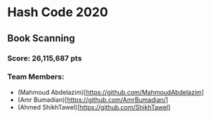 # Hash Code 2020
## Book Scanning
### Score: 26,115,687 pts

### Team Members:
- (Mahmoud Abdelazim)[https://github.com/MahmoudAbdelazim]
- (Amr Bumadian)[https://github.com/AmrBumadian/]
- (Ahmed ShikhTawel)[https://github.com/ShikhTawel]
